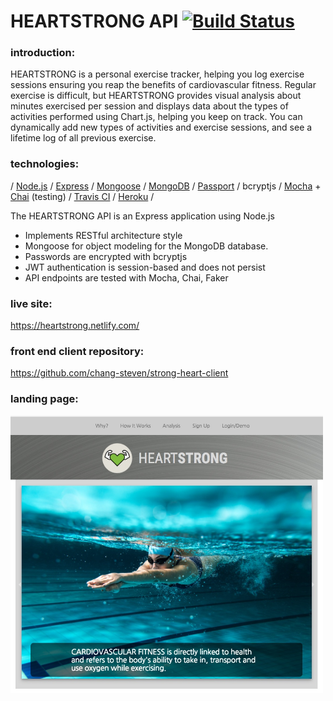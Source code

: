 # HEARTSTRONG API  [![Build Status](https://travis-ci.org/chang-steven/strong-heart-api.svg?branch=master)](https://travis-ci.org/chang-steven/strong-heart-api)

### introduction:
HEARTSTRONG is a personal exercise tracker, helping you log exercise sessions ensuring you reap the benefits of cardiovascular fitness.  Regular exercise is difficult, but HEARTSTRONG provides visual analysis about minutes exercised per session and displays data about the types of activities performed using Chart.js, helping you keep on track.  You can dynamically add new types of activities and exercise sessions, and see a lifetime log of all previous exercise.

### technologies: 
/ <a href="https://nodejs.org/">Node.js</a> / <a href="https://expressjs.com/">Express</a> / <a href="http://mongoosejs.com/">Mongoose</a> / <a href="https://docs.mongodb.com/">MongoDB</a> / <a href="http://www.passportjs.org/">Passport</a> / bcryptjs / <a href="https://mochajs.org/">Mocha</a> + <a href="http://chaijs.com/">Chai</a> (testing) / <a href="https://travis-ci.org/">Travis CI</a> / <a href="https://www.heroku.com/">Heroku</a> /

The HEARTSTRONG API is an Express application using Node.js 
<ul>
  <li>Implements RESTful architecture style</li>
  <li>Mongoose for object modeling for the MongoDB database.</li>
  <li>Passwords are encrypted with bcryptjs</li>
  <li>JWT authentication is session-based and does not persist</li>
  <li>API endpoints are tested with Mocha, Chai, Faker</li>
</ul>



### live site:
https://heartstrong.netlify.com/

### front end client repository:
https://github.com/chang-steven/strong-heart-client

### landing page:
<img src="/public/landing-page.jpeg" width="500" alt="landing page">
